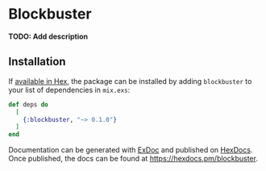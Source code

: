 # Blockbuster

**TODO: Add description**

## Installation

If [available in Hex](https://hex.pm/docs/publish), the package can be installed
by adding `blockbuster` to your list of dependencies in `mix.exs`:

```elixir
def deps do
  [
    {:blockbuster, "~> 0.1.0"}
  ]
end
```

Documentation can be generated with [ExDoc](https://github.com/elixir-lang/ex_doc)
and published on [HexDocs](https://hexdocs.pm). Once published, the docs can
be found at <https://hexdocs.pm/blockbuster>.

